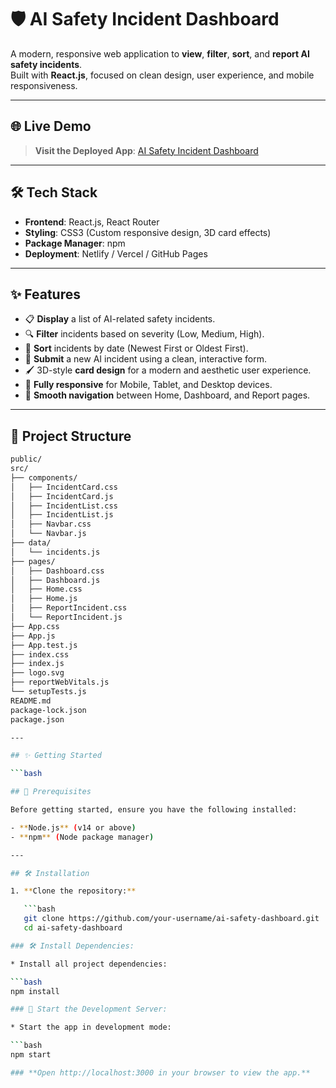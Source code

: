 # 🛡️ AI Safety Incident Dashboard

A modern, responsive web application to **view**, **filter**, **sort**, and **report AI safety incidents**.  
Built with **React.js**, focused on clean design, user experience, and mobile responsiveness.

---

## 🌐 Live Demo

> **Visit the Deployed App**: [AI Safety Incident Dashboard](https://ai-safety-incident-dashboard.netlify.app/)

---

## 🛠️ Tech Stack

- **Frontend**: React.js, React Router
- **Styling**: CSS3 (Custom responsive design, 3D card effects)
- **Package Manager**: npm
- **Deployment**: Netlify / Vercel / GitHub Pages

---

## ✨ Features

- 📋 **Display** a list of AI-related safety incidents.
- 🔍 **Filter** incidents based on severity (Low, Medium, High).
- 🧹 **Sort** incidents by date (Newest First or Oldest First).
- 📝 **Submit** a new AI incident using a clean, interactive form.
- 🖌️ 3D-style **card design** for a modern and aesthetic user experience.
- 📱 **Fully responsive** for Mobile, Tablet, and Desktop devices.
- 🚀 **Smooth navigation** between Home, Dashboard, and Report pages.

---

## 📁 Project Structure

```bash
public/
src/
├── components/
│   ├── IncidentCard.css
│   ├── IncidentCard.js
│   ├── IncidentList.css
│   ├── IncidentList.js
│   ├── Navbar.css
│   └── Navbar.js
├── data/
│   └── incidents.js
├── pages/
│   ├── Dashboard.css
│   ├── Dashboard.js
│   ├── Home.css
│   ├── Home.js
│   ├── ReportIncident.css
│   └── ReportIncident.js
├── App.css
├── App.js
├── App.test.js
├── index.css
├── index.js
├── logo.svg
├── reportWebVitals.js
└── setupTests.js
README.md
package-lock.json
package.json

---

## ✨ Getting Started

```bash

## 🚨 Prerequisites

Before getting started, ensure you have the following installed:

- **Node.js** (v14 or above)
- **npm** (Node package manager)

---

## 🛠️ Installation

1. **Clone the repository:**

   ```bash
   git clone https://github.com/your-username/ai-safety-dashboard.git
   cd ai-safety-dashboard

### 🛠️ Install Dependencies:

* Install all project dependencies:

```bash
npm install

### 🌱 Start the Development Server:

* Start the app in development mode:

```bash
npm start

### **Open http://localhost:3000 in your browser to view the app.**


